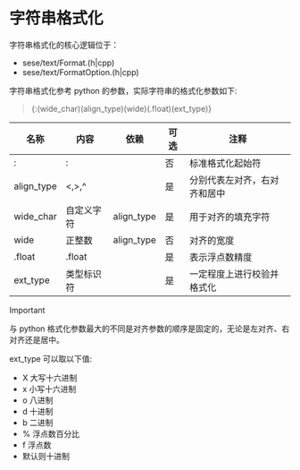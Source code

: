 # 字符串格式化

字符串格式化的核心逻辑位于：

- sese/text/Format.(h|cpp)
- sese/text/FormatOption.(h|cpp)

字符串格式化参考 python 的参数，实际字符串的格式化参数如下:

> {:(wide_char)(align_type)(wide)(.float)(ext_type)}

| 名称 | 内容 | 依赖 | 可选 | 注释 |
|------|-----|-----|----|--------|
| :          | :          |  | 否  | 标准格式化起始符 |
| align_type | <,>,^      |  | 是  | 分别代表左对齐，右对齐和居中 |
| wide_char  | 自定义字符  | align_type | 是  | 用于对齐的填充字符 |
| wide       | 正整数     | align_type | 否  | 对齐的宽度 |
| .float     | .float     | | 是 | 表示浮点数精度 |
| ext_type   | 类型标识符  | | 是 | 一定程度上进行校验并格式化 |

> [!IMPORTANT]
> 与 python 格式化参数最大的不同是对齐参数的顺序是固定的，无论是左对齐、右对齐还是居中。

ext_type 可以取以下值:

- X 大写十六进制
- x 小写十六进制
- o 八进制
- d 十进制
- b 二进制
- % 浮点数百分比
- f 浮点数
- 默认则十进制